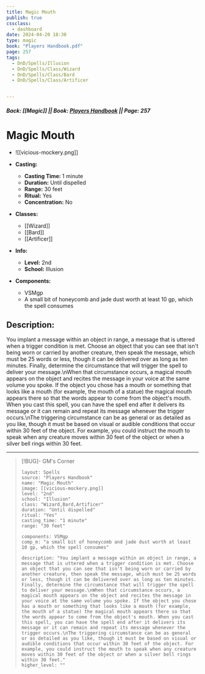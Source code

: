 ```yaml
---
title: Magic Mouth
publish: true
cssclass:
  - dashboard
date: 2024-04-20 18:30
type: magic
book: "Players Handbook.pdf"
page: 257
tags:
  - DnD/Spells/Illusion
  - DnD/Spells/Class/Wizard
  - DnD/Spells/Class/Bard
  - DnD/Spells/Class/Artificer


---
```


##### Back: [[Magic]] || Book: [Players Handbook](https://drive.google.com/drive/folders/1O5bhpYizcIT5xxAoLOuzCRht_PVS7VSG?usp=sharing) || Page: 257

# Magic Mouth
- ![[vicious-mockery.png]]
- **Casting:**
    - **Casting Time:** 1 minute
    - **Duration:** Until dispelled
    - **Range:** 30 feet
    - **Ritual:** Yes
    - **Concentration:** No
- **Classes:**
    - [[Wizard]]
    - [[Bard]]
    - [[Artificer]]

- **Info:**
    - **Level:** 2nd
    - **School:** Illusion
- **Components:**
    - VSMgp
    - A small bit of honeycomb and jade dust worth at least 10 gp, which the spell consumes

## Description:
You implant a message within an object in range, a message that is uttered when a trigger condition is met. Choose an object that you can see that isn't being worn or carried by another creature, then speak the message, which must be 25 words or less, though it can be delivered over as long as ten minutes. Finally, determine the circumstance that will trigger the spell to deliver your message.\nWhen that circumstance occurs, a magical mouth appears on the object and recites the message in your voice at the same volume you spoke. If the object you chose has a mouth or something that looks like a mouth (for example, the mouth of a statue) the magical mouth appears there so that the words appear to come from the object's mouth. When you cast this spell, you can have the spell end after it delivers its message or it can remain and repeat its message whenever the trigger occurs.\nThe triggering circumstance can be as general or as detailed as you like, though it must be based on visual or audible conditions that occur within 30 feet of the object. For example, you could instruct the mouth to speak when any creature moves within 30 feet of the object or when a silver bell rings within 30 feet.



---

> [!BUG]- GM's Corner
>
> ```statblock
> layout: Spells
> source: "Players Handbook"
> name: "Magic Mouth"
> image: [[vicious-mockery.png]]
> level: "2nd"
> school: "Illusion"
> class: "Wizard,Bard,Artificer"
> duration: "Until dispelled"
> ritual: "Yes"
> casting_time: "1 minute"
> range: "30 feet"
>
> components: VSMgp
> comp_m: "a small bit of honeycomb and jade dust worth at least 10 gp, which the spell consumes"
>
> description: "You implant a message within an object in range, a message that is uttered when a trigger condition is met. Choose an object that you can see that isn't being worn or carried by another creature, then speak the message, which must be 25 words or less, though it can be delivered over as long as ten minutes. Finally, determine the circumstance that will trigger the spell to deliver your message.\nWhen that circumstance occurs, a magical mouth appears on the object and recites the message in your voice at the same volume you spoke. If the object you chose has a mouth or something that looks like a mouth (for example, the mouth of a statue) the magical mouth appears there so that the words appear to come from the object's mouth. When you cast this spell, you can have the spell end after it delivers its message or it can remain and repeat its message whenever the trigger occurs.\nThe triggering circumstance can be as general or as detailed as you like, though it must be based on visual or audible conditions that occur within 30 feet of the object. For example, you could instruct the mouth to speak when any creature moves within 30 feet of the object or when a silver bell rings within 30 feet."
> higher_level: ""
> ```
